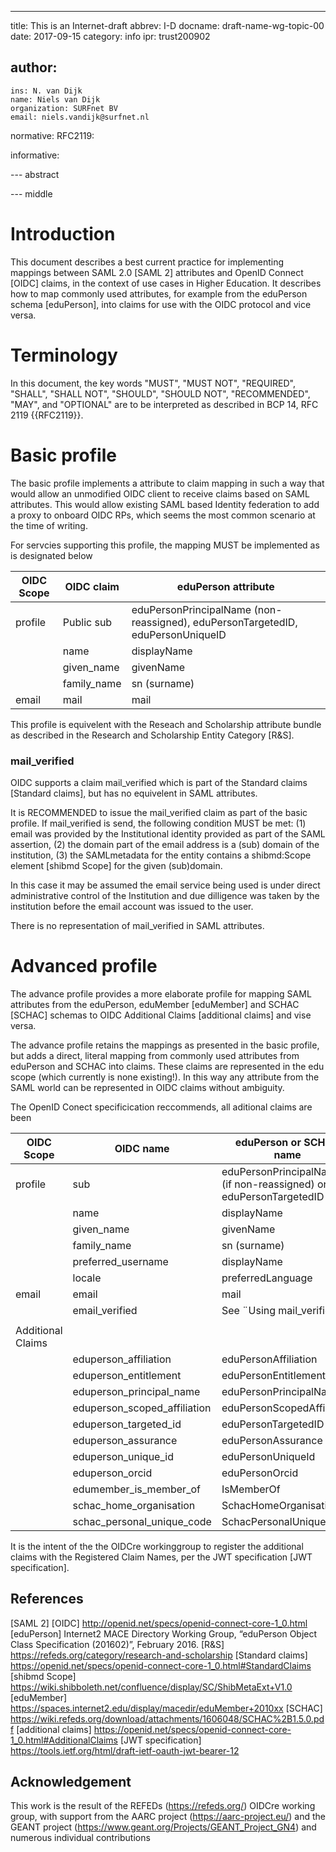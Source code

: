 ---
title: This is an Internet-draft 
abbrev: I-D
docname: draft-name-wg-topic-00
date: 2017-09-15
category: info
ipr: trust200902

author:
 -
    ins: N. van Dijk
    name: Niels van Dijk
    organization: SURFnet BV
    email: niels.vandijk@surfnet.nl

normative:
  RFC2119:

informative:

--- abstract



--- middle

# Introduction

This document describes a best current practice for implementing mappings between SAML 2.0 [SAML 2] attributes and OpenID Connect [OIDC] claims, in the context of use cases in Higher Education. It describes how to map commonly used attributes, for example from the eduPerson schema [eduPerson], into claims for use with the OIDC protocol and vice versa. 

# Terminology

In this document, the key words "MUST", "MUST NOT", "REQUIRED",
"SHALL", "SHALL NOT", "SHOULD", "SHOULD NOT", "RECOMMENDED", "MAY",
and "OPTIONAL" are to be interpreted as described in BCP 14, RFC 2119
{{RFC2119}}.


# Basic profile
The basic profile implements a attribute to claim mapping in such a way that would allow an unmodified OIDC client to receive claims based on SAML attributes. This would allow existing SAML based Identity federation to add a proxy to onboard OIDC RPs, which seems the most common scenario at the time of writing.

For servcies supporting this profile, the mapping MUST be implemented as is designated below

| OIDC Scope |  OIDC claim  |  eduPerson attribute |
|---|---|---|
| profile | Public sub | eduPersonPrincipalName (non-reassigned), eduPersonTargetedID, eduPersonUniqueID  |
|   | name  | displayName  |
|   | given_name  |  givenName |
|   | family_name | sn (surname)  |
| email  | mail  | mail  |

This profile is equivelent with the Reseach and Scholarship attribute bundle  as described in the Research and Scholarship Entity Category [R&S].

### mail_verified
OIDC supports a claim mail_verified which is part of the Standard claims [Standard claims], but has no equivelent in SAML attributes.

It is RECOMMENDED to issue the mail_verified claim as part of the basic profile. If mail_verified is send, the following condition MUST be met: 
(1) email was provided by the Institutional identity provided as part of the SAML assertion, 
(2)  the domain part of the email address is a (sub) domain of the institution,
(3) the SAMLmetadata for the entity contains a shibmd:Scope element [shibmd Scope] for the given (sub)domain.

In this case it may be assumed the email service being used is under direct administrative control of the Institution and due dilligence was taken by the institution before the email account was issued to the user.

There is no representation of mail_verified in SAML attributes.

# Advanced profile
The advance profile provides a more elaborate profile for mapping SAML attributes from the eduPerson, eduMember [eduMember] and SCHAC [SCHAC] schemas to OIDC Additional Claims [additional claims] and vise versa. 

The advance profile retains the mappings as presented in the basic profile, but adds a direct, literal mapping from commonly used attributes from eduPerson and SCHAC into claims. These claims are represented in the edu scope (which currently is none existing!). In this way any attribute from the SAML world can be represented in OIDC claims without ambiguity.

The OpenID Conect specificication reccommends, all aditional claims are been  

 | OIDC Scope | OIDC name             | eduPerson or SCHAC name | 
 |---|---|---|
|      profile      | sub                   | eduPersonPrincipalName (if non-reassigned) or eduPersonTargetedID | 
|            | name                  | displayName             |
|            | given_name            | givenName               |
|            | family_name           | sn (surname)            |
|            | preferred_username    | displayName             |
|            | locale                | preferredLanguage       |
| email      | email                 | mail                    |
|            | email_verified        |See ¨Using mail_verified"|
|            |   | 
| Additional Claims            |   | 
|            | eduperson_affiliation | eduPersonAffiliation    |
|            | eduperson_entitlement | eduPersonEntitlement    |
|            | eduperson_principal_name | eduPersonPrincipalName |
|            | eduperson_scoped_affiliation | eduPersonScopedAffiliation |
|            | eduperson_targeted_id | eduPersonTargetedID |
|            | eduperson_assurance   | eduPersonAssurance      |
|            | eduperson_unique_id   | eduPersonUniqueId |
|            | eduperson_orcid       | eduPersonOrcid |
|            | edumember_is_member_of| IsMemberOf |
|            | schac_home_organisation | SchacHomeOrganisation |
|            | schac_personal_unique_code |SchacPersonalUniqueCode | 

It is the intent of the the OIDCre workinggroup to register the additional claims with the Registered Claim Names, per the JWT specification [JWT specification]. 

## References
[SAML 2] 
[OIDC] http://openid.net/specs/openid-connect-core-1_0.html
[eduPerson] Internet2 MACE Directory Working Group, “eduPerson Object Class Specification (201602)”, February 2016.
[R&S] https://refeds.org/category/research-and-scholarship
[Standard claims] https://openid.net/specs/openid-connect-core-1_0.html#StandardClaims
[shibmd Scope] https://wiki.shibboleth.net/confluence/display/SC/ShibMetaExt+V1.0
[eduMember] https://spaces.internet2.edu/display/macedir/eduMember+2010xx
[SCHAC] https://wiki.refeds.org/download/attachments/1606048/SCHAC%2B1.5.0.pdf
[additional claims]  https://openid.net/specs/openid-connect-core-1_0.html#AdditionalClaims
[JWT specification] https://tools.ietf.org/html/draft-ietf-oauth-jwt-bearer-12

## Acknowledgement
This work is the result of the REFEDs (https://refeds.org/) OIDCre working group, with support from the AARC project (https://aarc-project.eu/) and the GEANT project (https://www.geant.org/Projects/GEANT_Project_GN4) and numerous individual contributions
